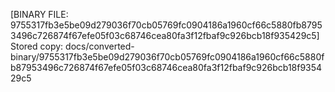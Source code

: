 [BINARY FILE: 9755317fb3e5be09d279036f70cb05769fc0904186a1960cf66c5880fb87953496c726874f67efe05f03c68746cea80fa3f12fbaf9c926bcb18f935429c5]
Stored copy: docs/converted-binary/9755317fb3e5be09d279036f70cb05769fc0904186a1960cf66c5880fb87953496c726874f67efe05f03c68746cea80fa3f12fbaf9c926bcb18f935429c5
